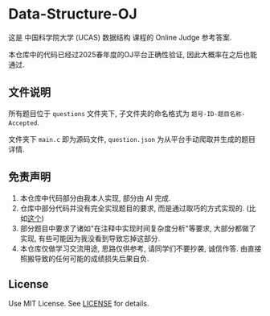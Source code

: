 # Data-Structure-OJ

这是 中国科学院大学 (UCAS) 数据结构 课程的 Online Judge 参考答案.

本仓库中的代码已经过2025春年度的OJ平台正确性验证, 因此大概率在之后也能通过.

## 文件说明

所有题目位于 `questions` 文件夹下, 子文件夹的命名格式为 `题号-ID-题目名称-Accepted`.

文件夹下 `main.c` 即为源码文件, `question.json` 为从平台手动爬取并生成的题目详情.

## 免责声明

1. 本仓库中代码部分由我本人实现, 部分由 AI 完成.
2. 仓库中部分代码并没有完全实现题目的要求, 而是通过取巧的方式实现的. (比如[这个](./questions/6.20-1038-二叉树的线索化-Accepted/tmp.c))
3. 部分题目中要求了诸如"在注释中实现时间复杂度分析"等要求, 大部分都做了实现, 有些可能因为我没看到导致忘掉这部分.
4. 本仓库仅做学习交流用途, 思路仅供参考, 请同学们不要抄袭, 诚信作答. 由直接照搬导致的任何可能的成绩损失后果自负.

## License

Use MIT License. See [LICENSE](./LICENSE) for details.
